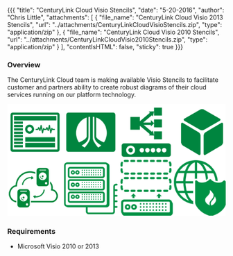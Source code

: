 {{{
  "title": "CenturyLink Cloud Visio Stencils",
  "date": "5-20-2016",
  "author": "Chris Little",
  "attachments": [
    {
      "file_name": "CenturyLink Cloud Visio 2013 Stencils",
      "url": "../attachments/CenturyLinkCloudVisioStencils.zip",
      "type": "application/zip"
    },
    {
      "file_name": "CenturyLink Cloud Visio 2010 Stencils",
      "url": "../attachments/CenturyLinkCloudVisio2010Stencils.zip",
      "type": "application/zip"
    }
  ],
  "contentIsHTML": false,
  "sticky": true
}}}

### Overview

The CenturyLink Cloud team is making available Visio Stencils to facilitate customer and partners ability to create robust diagrams of their cloud services running on our platform technology.

![Visio Sample Images](../images/visio_stencil_samples.png)

### Requirements

* Microsoft Visio 2010 or 2013
